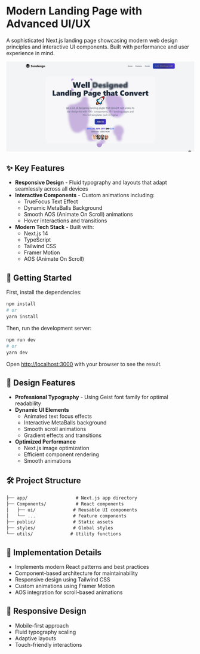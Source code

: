 # Modern Landing Page with Advanced UI/UX

A sophisticated Next.js landing page showcasing modern web design principles and interactive UI components. Built with performance and user experience in mind.

![Landing Page Preview](/public/img.png)

## ✨ Key Features

- **Responsive Design** - Fluid typography and layouts that adapt seamlessly across all devices
- **Interactive Components** - Custom animations including:
  - TrueFocus Text Effect
  - Dynamic MetaBalls Background
  - Smooth AOS (Animate On Scroll) animations
  - Hover interactions and transitions
- **Modern Tech Stack** - Built with:
  - Next.js 14
  - TypeScript
  - Tailwind CSS
  - Framer Motion
  - AOS (Animate On Scroll)

## 🚀 Getting Started

First, install the dependencies:

```bash
npm install
# or
yarn install
```

Then, run the development server:

```bash
npm run dev
# or
yarn dev
```

Open [http://localhost:3000](http://localhost:3000) with your browser to see the result.

## 🎨 Design Features

- **Professional Typography** - Using Geist font family for optimal readability
- **Dynamic UI Elements**
  - Animated text focus effects
  - Interactive MetaBalls background
  - Smooth scroll animations
  - Gradient effects and transitions
- **Optimized Performance**
  - Next.js image optimization
  - Efficient component rendering
  - Smooth animations

## 🛠️ Project Structure

```
├── app/                  # Next.js app directory
├── Components/           # React components
│   ├── ui/              # Reusable UI components
│   └── ...              # Feature components
├── public/              # Static assets
├── styles/              # Global styles
└── utils/              # Utility functions
```

## 🎯 Implementation Details

- Implements modern React patterns and best practices
- Component-based architecture for maintainability
- Responsive design using Tailwind CSS
- Custom animations using Framer Motion
- AOS integration for scroll-based animations

## 📱 Responsive Design

- Mobile-first approach
- Fluid typography scaling
- Adaptive layouts
- Touch-friendly interactions
